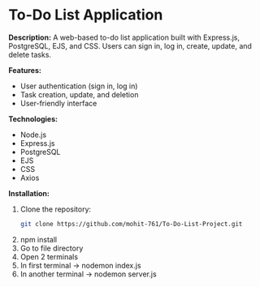 # To-Do List Application

**Description:**
A web-based to-do list application built with Express.js, PostgreSQL, EJS, and CSS. Users can sign in, log in, create, update, and delete tasks. 

**Features:**
* User authentication (sign in, log in)
* Task creation, update, and deletion
* User-friendly interface

**Technologies:**
* Node.js
* Express.js
* PostgreSQL
* EJS
* CSS
* Axios

**Installation:**
1. Clone the repository:
   ```bash
   git clone https://github.com/mohit-761/To-Do-List-Project.git

2. npm install
3. Go to file directory
4. Open 2 terminals
5. In first terminal -> nodemon index.js
6. In another terminal -> nodemon server.js
